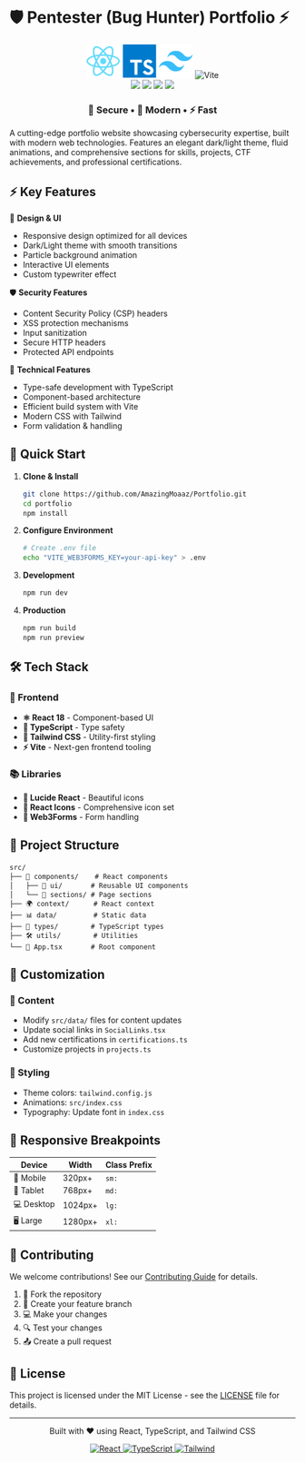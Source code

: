 # 🛡️ Pentester (Bug Hunter) Portfolio ⚡

<div align="center">
  <img src="https://raw.githubusercontent.com/devicons/devicon/master/icons/react/react-original.svg" width="60" height="60" alt="React" />
  <img src="https://raw.githubusercontent.com/devicons/devicon/master/icons/typescript/typescript-original.svg" width="60" height="60" alt="TypeScript" />
  <img src="https://raw.githubusercontent.com/devicons/devicon/master/icons/tailwindcss/tailwindcss-original.svg" width="60" height="60" alt="Tailwind" />
  <img src="https://vitejs.dev/logo.svg" width="60" height="60" alt="Vite" />
</div>

<div align="center">
  <img src="https://img.shields.io/badge/⚛️_React-18-blue?style=for-the-badge&logo=react" />
  <img src="https://img.shields.io/badge/🔷_TypeScript-5.5-blue?style=for-the-badge&logo=typescript" />
  <img src="https://img.shields.io/badge/🎨_Tailwind-3.4-blue?style=for-the-badge&logo=tailwindcss" />
  <img src="https://img.shields.io/badge/⚡_Vite-5.4-blue?style=for-the-badge&logo=vite" />
</div>

<div align="center">
  <h3>🔐 Secure • 🎯 Modern • ⚡ Fast</h3>
</div>

A cutting-edge portfolio website showcasing cybersecurity expertise, built with modern web technologies. Features an elegant dark/light theme, fluid animations, and comprehensive sections for skills, projects, CTF achievements, and professional certifications.

## ⚡ Key Features

🎨 **Design & UI**
- Responsive design optimized for all devices
- Dark/Light theme with smooth transitions
- Particle background animation
- Interactive UI elements
- Custom typewriter effect

🛡️ **Security Features**
- Content Security Policy (CSP) headers
- XSS protection mechanisms
- Input sanitization
- Secure HTTP headers
- Protected API endpoints

🔧 **Technical Features**
- Type-safe development with TypeScript
- Component-based architecture
- Efficient build system with Vite
- Modern CSS with Tailwind
- Form validation & handling

## 🚀 Quick Start

1. **Clone & Install**
   ```bash
   git clone https://github.com/AmazingMoaaz/Portfolio.git
   cd portfolio
   npm install
   ```

2. **Configure Environment**
   ```bash
   # Create .env file
   echo "VITE_WEB3FORMS_KEY=your-api-key" > .env
   ```

3. **Development**
   ```bash
   npm run dev
   ```

4. **Production**
   ```bash
   npm run build
   npm run preview
   ```

## 🛠️ Tech Stack

### 🎨 Frontend
- **⚛️ React 18** - Component-based UI
- **🔷 TypeScript** - Type safety
- **🎨 Tailwind CSS** - Utility-first styling
- **⚡ Vite** - Next-gen frontend tooling

### 📚 Libraries
- **🔷 Lucide React** - Beautiful icons
- **🎨 React Icons** - Comprehensive icon set
- **📝 Web3Forms** - Form handling

## 📂 Project Structure

```
src/
├── 🎨 components/    # React components
│   ├── 📱 ui/       # Reusable UI components
│   └── 📑 sections/ # Page sections
├── 🌍 context/      # React context
├── 📊 data/         # Static data
├── 📝 types/        # TypeScript types
├── 🛠️ utils/        # Utilities
└── 📱 App.tsx       # Root component
```

## 🎨 Customization

### 🎯 Content
- Modify `src/data/` files for content updates
- Update social links in `SocialLinks.tsx`
- Add new certifications in `certifications.ts`
- Customize projects in `projects.ts`

### 🎨 Styling
- Theme colors: `tailwind.config.js`
- Animations: `src/index.css`
- Typography: Update font in `index.css`

## 📱 Responsive Breakpoints

| Device      | Width    | Class Prefix |
|-------------|----------|--------------|
| 📱 Mobile   | 320px+   | `sm:`        |
| 📱 Tablet   | 768px+   | `md:`        |
| 💻 Desktop  | 1024px+  | `lg:`        |
| 🖥️ Large    | 1280px+  | `xl:`        |

## 🤝 Contributing

We welcome contributions! See our [Contributing Guide](CONTRIBUTING.md) for details.

1. 🍴 Fork the repository
2. 🌿 Create your feature branch
3. 💻 Make your changes
4. 🔍 Test your changes
5. 📤 Create a pull request

## 📄 License

This project is licensed under the MIT License - see the [LICENSE](LICENSE) file for details.

---

<div align="center">
  <p>Built with ❤️ using React, TypeScript, and Tailwind CSS</p>
  <p>
    <a href="https://react.dev">
      <img src="https://img.shields.io/badge/React-Learn_More-blue?style=flat-square&logo=react" alt="React" />
    </a>
    <a href="https://www.typescriptlang.org">
      <img src="https://img.shields.io/badge/TypeScript-Learn_More-blue?style=flat-square&logo=typescript" alt="TypeScript" />
    </a>
    <a href="https://tailwindcss.com">
      <img src="https://img.shields.io/badge/Tailwind-Learn_More-blue?style=flat-square&logo=tailwind-css" alt="Tailwind" />
    </a>
  </p>
</div>
